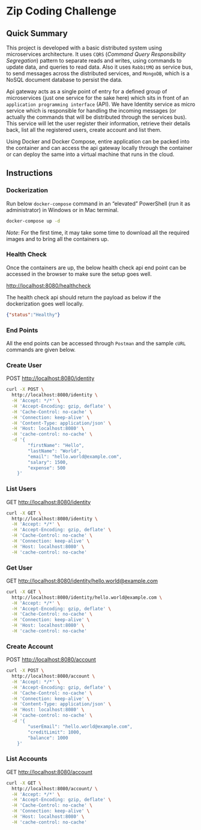 # Zip Coding Challenge

## Quick Summary

This project is developed with a basic distributed system using microservices architecture. It uses `CQRS` (_Command Query Responsibility Segregation_) pattern to separate reads and writes, using commands to update data, and queries to read data. Also it uses `RabbitMQ` as service bus, to send messages across the distributed services, and `MongoDB`, which is a NoSQL document database to persist the data. 

Api gateway acts as a single point of entry for a defined group of microservices (just one service for the sake here) which sits in front of an `application programming interface` (API). We have Identity service as micro service which is responsible for handling the incoming messages (or actually the commands that will be distributed through the services bus). This service will let the user register their information, retrieve their details back, list all the registered users, create account and list them.

Using Docker and Docker Compose, entire application can be packed into the container and can access the api gateway locally through the container or can deploy the same into a virtual machine that runs in the cloud.

## Instructions

### Dockerization

Run below `docker-compose` command in an “elevated” PowerShell (run it as administrator) in Windows or in Mac terminal.

```bash
docker-compose up -d
```

_Note_: For the first time, it may take some time to download all the required images and to bring all the containers up.

### Health Check

Once the containers are up, the below health check api end point can be accessed in the browser to make sure the setup goes well.

[http://localhost:8080/healthcheck](http://localhost:8080/healthcheck)

The health check api should return the payload as below if the dockerization goes well locally.

```json
{"status":"Healthy"}
```

### End Points

All the end points can be accessed through `Postman` and the sample `cURL` commands are given below.

### Create User

POST [http://localhost:8080/identity](http://localhost:8080/identity)

```bash
curl -X POST \
  http://localhost:8080/identity \
  -H 'Accept: */*' \
  -H 'Accept-Encoding: gzip, deflate' \
  -H 'Cache-Control: no-cache' \
  -H 'Connection: keep-alive' \
  -H 'Content-Type: application/json' \
  -H 'Host: localhost:8080' \
  -H 'cache-control: no-cache' \
  -d '{
		"firstName": "Hello",
		"lastName": "World",
		"email": "hello.world@example.com",
		"salary": 1500,
		"expense": 500
	}'
```

### List Users

GET [http://localhost:8080/identity](http://localhost:8080/identity)

```bash
curl -X GET \
  http://localhost:8080/identity \
  -H 'Accept: */*' \
  -H 'Accept-Encoding: gzip, deflate' \
  -H 'Cache-Control: no-cache' \
  -H 'Connection: keep-alive' \
  -H 'Host: localhost:8080' \
  -H 'cache-control: no-cache'
```

### Get User

GET [http://localhost:8080/identity/hello.world@example.com](http://localhost:8080/identity/hello.world@example.com)

```bash
curl -X GET \
  http://localhost:8080/identity/hello.world@example.com \
  -H 'Accept: */*' \
  -H 'Accept-Encoding: gzip, deflate' \
  -H 'Cache-Control: no-cache' \
  -H 'Connection: keep-alive' \
  -H 'Host: localhost:8080' \
  -H 'cache-control: no-cache'
```

### Create Account

POST [http://localhost:8080/account](http://localhost:8080/account)

```bash
curl -X POST \
  http://localhost:8080/account \
  -H 'Accept: */*' \
  -H 'Accept-Encoding: gzip, deflate' \
  -H 'Cache-Control: no-cache' \
  -H 'Connection: keep-alive' \
  -H 'Content-Type: application/json' \
  -H 'Host: localhost:8080' \
  -H 'cache-control: no-cache' \
  -d '{
		"userEmail": "hello.world@example.com",
		"creditLimit": 1000,
		"balance": 1000
	}'
```

### List Accounts

GET [http://localhost:8080/account](http://localhost:8080/account)

```bash
curl -X GET \
  http://localhost:8080/account/ \
  -H 'Accept: */*' \
  -H 'Accept-Encoding: gzip, deflate' \
  -H 'Cache-Control: no-cache' \
  -H 'Connection: keep-alive' \
  -H 'Host: localhost:8080' \
  -H 'cache-control: no-cache'
```
